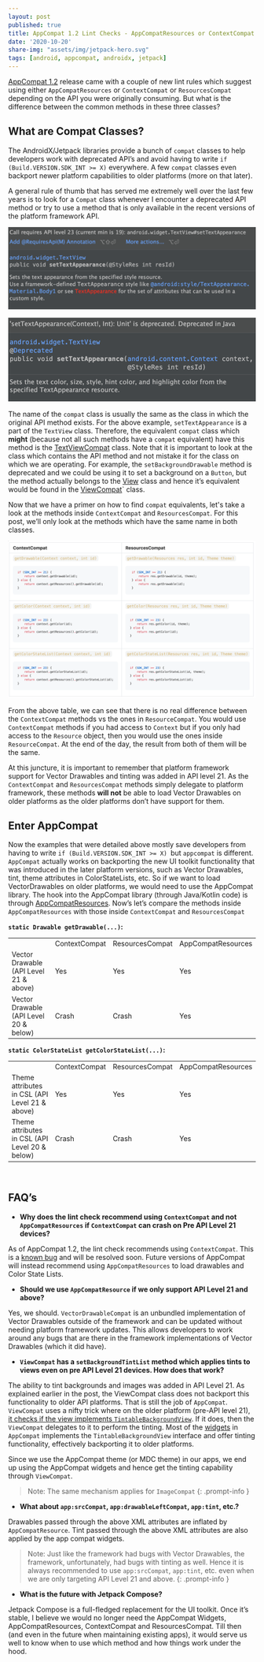 ```yaml
---
layout: post
published: true
title: AppCompat 1.2 Lint Checks - AppCompatResources or ContextCompat or ResourcesCompat
date: '2020-10-20'
share-img: "assets/img/jetpack-hero.svg"
tags: [android, appcompat, androidx, jetpack]
---
```

[AppCompat 1.2](https://developer.android.com/jetpack/androidx/releases/appcompat#1.2.0-beta01) release came with a couple of new lint rules which suggest using either `AppCompatResources` or `ContextCompat` or `ResourcesCompat` depending on the API you were originally consuming. But what is the difference between the common methods in these three classes? 


## What are Compat Classes?

The AndroidX/Jetpack libraries provide a bunch of `compat` classes to help developers work with deprecated API’s and avoid having to write `if (Build.VERSION.SDK_INT >= X)` everywhere. A few `compat` classes even backport newer platform capabilities to older platforms (more on that later). 

A general rule of thumb that has served me extremely well over the last few years is to look for a `Compat` class whenever I encounter a deprecated API method or try to use a method that is only available in the recent versions of the platform framework API. 


![Min-API](/assets/img/min_api.png)


![Deprecated](/assets/img/deprecated.png)


The name of the `compat` class is usually the same as the class in which the original API method exists. For the above example, `setTextAppearance` is a part of the `TextView` class. Therefore, the equivalent `compat` class which **might** (because not all such methods have a `compat` equivalent) have this method is the [TextViewCompat](https://developer.android.com/reference/androidx/core/widget/TextViewCompat#setTextAppearance(android.widget.TextView,%20int)) class. Note that it is important to look at the class which contains the API method and not mistake it for the class on which we are operating. For example, the `setBackgroundDrawable` method is deprecated and we could be using it to set a background on a `Button`, but the method actually belongs to the [View](https://developer.android.com/reference/android/view/View#setBackgroundDrawable(android.graphics.drawable.Drawable)) class and hence it’s equivalent would be found in the [ViewCompat](https://developer.android.com/reference/androidx/core/view/ViewCompat#setBackground(android.view.View,%20android.graphics.drawable.Drawable))` class.

Now that we have a primer on how to find `compat` equivalents, let's take a look at the methods inside `ContextCompat` and `ResourcesCompat`. For this post, we’ll only look at the methods which have the same name in both classes.


![ContextCompat-vs-ResourcesCompat](/assets/img/contextcompatVSresourcescompat.png)


From the above table, we can see that there is no real difference between the `ContextCompat` methods vs the ones in `ResourceCompat`. You would use `ContextCompat` methods if you had access to `Context` but if you only had access to the `Resource` object, then you would use the ones inside `ResourceCompat`. At the end of the day, the result from both of them will be the same.

At this juncture, it is important to remember that platform framework support for Vector Drawables and tinting was added in API level 21. As the `ContextCompat` and `ResourcesCompat` methods simply delegate to platform framework, these methods **will not** be able to load Vector Drawables on older platforms as the older platforms don’t have support for them.


## Enter AppCompat

Now the examples that were detailed above mostly save developers from having to write `if (Build.VERSION.SDK_INT >= X) `but `appcompat` is different. `AppCompat` actually works on backporting the new UI toolkit functionality that was introduced in the later platform versions, such as Vector Drawables, tint, theme attributes in ColorStateLists, etc. So if we want to load VectorDrawables on older platforms, we would need to use the AppCompat library. The hook into the AppCompat library (through Java/Kotlin code) is through [AppCompatResources](https://developer.android.com/reference/androidx/appcompat/content/res/AppCompatResources). Now’s let’s compare the methods inside `AppCompatResources` with those inside `ContextCompat` and `ResourcesCompat`

**`static Drawable getDrawable(...)`:**


<table>
  <tr>
   <td>
   </td>
   <td>ContextCompat
   </td>
   <td>ResourcesCompat
   </td>
   <td>AppCompatResources
   </td>
  </tr>
  <tr>
   <td>Vector Drawable (API Level 21 & above)
   </td>
   <td>Yes
   </td>
   <td>Yes
   </td>
   <td>Yes
   </td>
  </tr>
  <tr>
   <td>Vector Drawable (API Level 20 & below)
   </td>
   <td>Crash
   </td>
   <td>Crash
   </td>
   <td>Yes
   </td>
  </tr>
</table>

**`static ColorStateList getColorStateList(...)`:**


<table>
  <tr>
   <td>
   </td>
   <td>ContextCompat
   </td>
   <td>ResourcesCompat
   </td>
   <td>AppCompatResources
   </td>
  </tr>
  <tr>
   <td>Theme attributes in CSL (API Level 21 & above)
   </td>
   <td>Yes
   </td>
   <td>Yes
   </td>
   <td>Yes
   </td>
  </tr>
  <tr>
   <td>Theme attributes in CSL (API Level 20 & below)
   </td>
   <td>Crash
   </td>
   <td>Crash
   </td>
   <td>Yes
   </td>
  </tr>
</table>

&nbsp;

## FAQ’s

*   **Why does the lint check recommend using `ContextCompat` and not `AppCompatResources` if `ContextCompat` can crash on Pre API Level 21 devices?**

As of AppCompat 1.2, the lint check recommends using `ContextCompat`. This is a [known bug](https://issuetracker.google.com/issues/165927862) and will be resolved soon. Future versions of AppCompat will instead recommend using `AppCompatResources` to load drawables and Color State Lists.

*   **Should we use `AppCompatResource` if we only support API Level 21 and above?**

Yes, we should. `VectorDrawableCompat` is an unbundled implementation of Vector Drawables outside of the framework and can be updated without needing platform framework updates. This allows developers to work around any bugs that are there in the framework implementations of Vector Drawables (which it did have).

*   **`ViewCompat` has a `setBackgroundTintList` method which applies tints to views even on pre API Level 21 devices. How does that work?**

The ability to tint backgrounds and images was added in API Level 21. As explained earlier in the post, the ViewCompat class does not backport this functionality to older API platforms. That is still the job of `AppCompat`. `ViewCompat` uses a nifty trick where on the older platform (pre-API level 21), [it checks if the view implements `TintableBackgroundView`](https://github.com/androidx/androidx/blob/androidx-master-dev/core/core/src/main/java/androidx/core/view/ViewCompat.java#L2787). If it does, then the `ViewCompat` delegates to it to perform the tinting. Most of the [widgets](https://github.com/androidx/androidx/blob/androidx-master-dev/appcompat/appcompat/src/main/java/androidx/appcompat/widget/AppCompatButton.java#L59) in `AppCompat` implements the `TintableBackgroundView` interface and offer tinting functionality, effectively backporting it to older platforms.

Since we use the AppCompat theme (or MDC theme) in our apps, we end up using the AppCompat widgets and hence get the tinting capability through `ViewCompat`.

>Note: The same mechanism applies for `ImageCompat`
{: .prompt-info }

*   **What about `app:srcCompat`, `app:drawableLeftCompat`, `app:tint`, etc.?**

Drawables passed through the above XML attributes are inflated by `AppCompatResource`. Tint passed through the above XML attributes are also applied by the app compat widgets.

>Note: Just like the framework had bugs with Vector Drawables, the framework, unfortunately, had bugs with tinting as well. Hence it is always recommended to use `app:srcCompat`, `app:tint`, etc. even when we are only targeting API Level 21 and above.
{: .prompt-info }

*   **What is the future with Jetpack Compose?**

Jetpack Compose is a full-fledged replacement for the UI toolkit. Once it’s stable, I believe we would no longer need the AppCompat Widgets, AppCompatResources, ContextCompat and ResourcesCompat. Till then (and even in the future when maintaining existing apps), it would serve us well to know when to use which method and how things work under the hood.